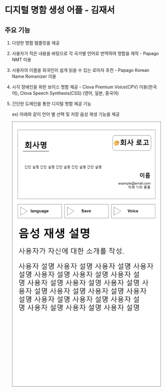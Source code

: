 # 디지털 명함 생성 어플 - 김재서

## 주요 기능

1. 다양한 명함 템플릿을 제공

2. 사용자가 적은 내용을 바탕으로 각 국가별 언어로 번역하여 명함을 제작 - Papago NMT 이용

3. 사용자의 이름을 외국인이 쉽게 읽을 수 있는 로마자 추천 - Papago Korean Name Romanizer 이용

4. 시각 장애인을 위한 보이스 명함 제공 - Clova Premium Voice(CPV) 이용(한국어), Clova Speech Synthesis(CSS) (영어, 일본, 중국어)

5. 간단한 도메인을 통한 디지털 명함 제공 기능

   ex) 아래와 같이 언어 별 선택 및 저장 음성 재생 기능을 제공

   ![image-20191220102851103](image/디지털%20명함%20생성%20어플%20-%20김재서/image-20191220102851103.png)
